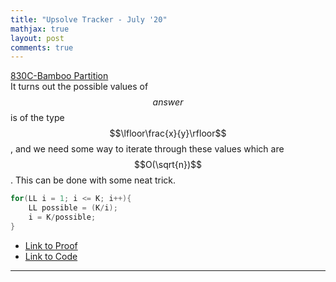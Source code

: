 ```yaml
---
title: "Upsolve Tracker - July '20"
mathjax: true
layout: post
comments: true
---
```


[830C-Bamboo Partition](https://codeforces.com/contest/830/problem/C)                      
It turns out the possible values of $$answer$$ is of the type $$\lfloor\frac{x}{y}\rfloor$$, and we need some way to iterate through these values which are $$O(\sqrt{n})$$. This can be done with some neat trick.

```cpp
for(LL i = 1; i <= K; i++){
	LL possible = (K/i);
	i = K/possible; 
}
```

* [Link to Proof](https://codeforces.com/blog/entry/53302?#comment-373555)
* [Link to Code](https://codeforces.com/contest/830/submission/28524841)


---


